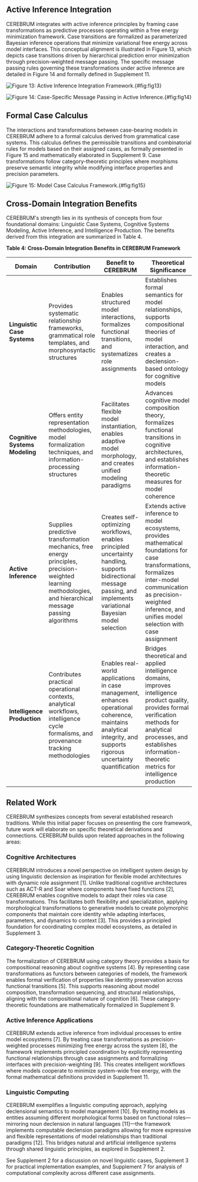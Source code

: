 ## Active Inference Integration
CEREBRUM integrates with active inference principles by framing case transformations as predictive processes operating within a free energy minimization framework. Case transitions are formalized as parameterized Bayesian inference operations that minimize variational free energy across model interfaces. This conceptual alignment is illustrated in Figure 13, which depicts case transitions driven by hierarchical prediction error minimization through precision-weighted message passing. The specific message passing rules governing these transformations under active inference are detailed in Figure 14 and formally defined in Supplement 11.

![Figure 13: Active Inference Integration Framework.](../figures/Figure_13.png){#fig:fig13}

![Figure 14: Case-Specific Message Passing in Active Inference.](../figures/Figure_14.png){#fig:fig14}

## Formal Case Calculus
The interactions and transformations between case-bearing models in CEREBRUM adhere to a formal calculus derived from grammatical case systems. This calculus defines the permissible transitions and combinatorial rules for models based on their assigned cases, as formally presented in Figure 15 and mathematically elaborated in Supplement 9. Case transformations follow category-theoretic principles where morphisms preserve semantic integrity while modifying interface properties and precision parameters.

![Figure 15: Model Case Calculus Framework.](../figures/Figure_15.png){#fig:fig15}

## Cross-Domain Integration Benefits
CEREBRUM's strength lies in its synthesis of concepts from four foundational domains: Linguistic Case Systems, Cognitive Systems Modeling, Active Inference, and Intelligence Production. The benefits derived from this integration are summarized in Table 4.

**Table 4: Cross-Domain Integration Benefits in CEREBRUM Framework**

| Domain                       | Contribution                                                                      | Benefit to CEREBRUM                                                                 | Theoretical Significance                                                                                  |
| ---------------------------- | --------------------------------------------------------------------------------- | ----------------------------------------------------------------------------------- | --------------------------------------------------------------------------------------------------------- |
| **Linguistic Case Systems**  | Provides systematic relationship frameworks, grammatical role templates, and morphosyntactic structures | Enables structured model interactions, formalizes functional transitions, and systematizes role assignments | Establishes formal semantics for model relationships, supports compositional theories of model interaction, and creates a declension-based ontology for cognitive models |
| **Cognitive Systems Modeling** | Offers entity representation methodologies, model formalization techniques, and information-processing structures | Facilitates flexible model instantiation, enables adaptive model morphology, and creates unified modeling paradigms | Advances cognitive model composition theory, formalizes functional transitions in cognitive architectures, and establishes information-theoretic measures for model coherence |
| **Active Inference**         | Supplies predictive transformation mechanics, free energy principles, precision-weighted learning methodologies, and hierarchical message passing algorithms | Creates self-optimizing workflows, enables principled uncertainty handling, supports bidirectional message passing, and implements variational Bayesian model selection | Extends active inference to model ecosystems, provides mathematical foundations for case transformations, formalizes inter-model communication as precision-weighted inference, and unifies model selection with case assignment |
| **Intelligence Production**  | Contributes practical operational contexts, analytical workflows, intelligence cycle formalisms, and provenance tracking methodologies | Enables real-world applications in case management, enhances operational coherence, maintains analytical integrity, and supports rigorous uncertainty quantification | Bridges theoretical and applied intelligence domains, improves intelligence product quality, provides formal verification methods for analytical processes, and establishes information-theoretic metrics for intelligence production |

## Related Work
CEREBRUM synthesizes concepts from several established research traditions. While this initial paper focuses on presenting the core framework, future work will elaborate on specific theoretical derivations and connections. CEREBRUM builds upon related approaches in the following areas:

### Cognitive Architectures
CEREBRUM introduces a novel perspective on intelligent system design by using linguistic declension as inspiration for flexible model architectures with dynamic role assignment [1]. Unlike traditional cognitive architectures such as ACT-R and Soar where components have fixed functions [2], CEREBRUM enables cognitive models to adapt their roles via case transformations. This facilitates both flexibility and specialization, applying morphological transformations to generative models to create polymorphic components that maintain core identity while adapting interfaces, parameters, and dynamics to context [3]. This provides a principled foundation for coordinating complex model ecosystems, as detailed in Supplement 3.

### Category-Theoretic Cognition
The formalization of CEREBRUM using category theory provides a basis for compositional reasoning about cognitive systems [4]. By representing case transformations as functors between categories of models, the framework enables formal verification of properties like identity preservation across functional transitions [5]. This supports reasoning about model composition, transformation sequencing, and structural relationships, aligning with the compositional nature of cognition [6]. These category-theoretic foundations are mathematically formalized in Supplement 9.

### Active Inference Applications
CEREBRUM extends active inference from individual processes to entire model ecosystems [7]. By treating case transformations as precision-weighted processes minimizing free energy across the system [8], the framework implements principled coordination by explicitly representing functional relationships through case assignments and formalizing interfaces with precision-weighting [9]. This creates intelligent workflows where models cooperate to minimize system-wide free energy, with the formal mathematical definitions provided in Supplement 11.

### Linguistic Computing
CEREBRUM exemplifies a linguistic computing approach, applying declensional semantics to model management [10]. By treating models as entities assuming different morphological forms based on functional roles—mirroring noun declension in natural languages [11]—the framework implements computable declension paradigms allowing for more expressive and flexible representations of model relationships than traditional paradigms [12]. This bridges natural and artificial intelligence systems through shared linguistic principles, as explored in Supplement 2.

See Supplement 2 for a discussion on novel linguistic cases, Supplement 3 for practical implementation examples, and Supplement 7 for analysis of computational complexity across different case assignments.